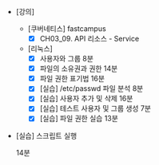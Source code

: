 - [강의]
	- [쿠버네티스] fastcampus
		- [x] CH03_09. API 리소스 - Service
	- [리눅스]
		- [x] 사용자와 그룹 8분
		- [x] 파일의 소유권과 권한 14분
		- [x] 파일 권한 표기법 16분
		- [x] [실습] /etc/passwd 파일 분석 8분
		- [x] [실습] 사용자 추가 및 삭제 16분
		- [x] [실습] 테스트 사용자 및 그룹 생성 7분 
		- [x] [실습] 파일 권한 실습 13분
    
-   [실습] 스크립트 실행
    
    14분
<!--stackedit_data:
eyJoaXN0b3J5IjpbMzM4NDg2OTk4LC0xNjI2Nzk3MjIyLC0xMj
MwNDg5MzQyLC05NjI1MzE1MjddfQ==
-->